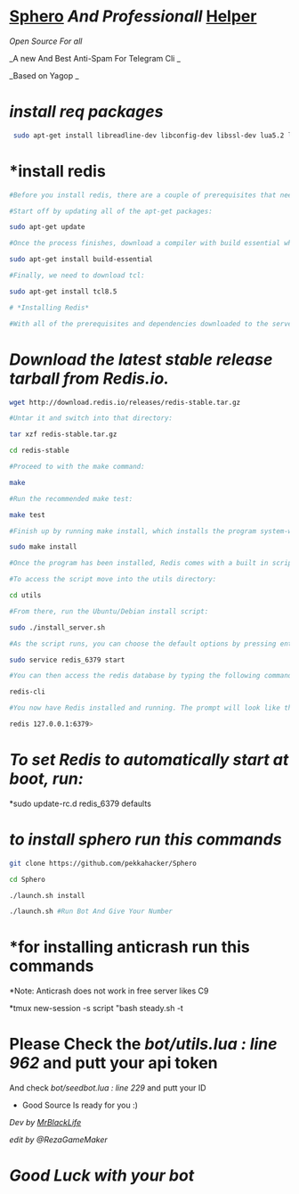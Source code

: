 # [Sphero](https://telegram.me/Sphero) *And Professionall* [Helper](http://telegram.me/Spherorobot)

_Open Source For all_

_A new And Best Anti-Spam For Telegram Cli _

_Based on Yagop _

# *install req packages*
```sh
 sudo apt-get install libreadline-dev libconfig-dev libssl-dev lua5.2 liblua5.2-dev libevent-dev make unzip git redis-server g++ libjansson-dev libpython-dev expat libexpat1-dev
```
# *install redis

```sh
#Before you install redis, there are a couple of prerequisites that need to be downloaded to make the installation as easy as possible.

#Start off by updating all of the apt-get packages:

sudo apt-get update

#Once the process finishes, download a compiler with build essential which will help us install Redis from source:

sudo apt-get install build-essential

#Finally, we need to download tcl:

sudo apt-get install tcl8.5

# *Installing Redis*

#With all of the prerequisites and dependencies downloaded to the server, we can go ahead and begin to install redis from source
```

# *Download the latest stable release tarball from Redis.io.*

```sh
wget http://download.redis.io/releases/redis-stable.tar.gz

#Untar it and switch into that directory:

tar xzf redis-stable.tar.gz

cd redis-stable

#Proceed to with the make command:

make

#Run the recommended make test:

make test

#Finish up by running make install, which installs the program system-wide.

sudo make install

#Once the program has been installed, Redis comes with a built in script that sets up Redis to run as a background daemon.

#To access the script move into the utils directory:

cd utils

#From there, run the Ubuntu/Debian install script:

sudo ./install_server.sh

#As the script runs, you can choose the default options by pressing enter. Once the script completes, the redis-server will be running in the background.

sudo service redis_6379 start

#You can then access the redis database by typing the following command:

redis-cli

#You now have Redis installed and running. The prompt will look like this:

redis 127.0.0.1:6379>
```

# *To set Redis to automatically start at boot, run:*

*sudo update-rc.d redis_6379 defaults

# *to install sphero run this commands*

```sh
git clone https://github.com/pekkahacker/Sphero

cd Sphero

./launch.sh install

./launch.sh #Run Bot And Give Your Number
```

# *for installing anticrash run this commands

*Note: Anticrash does not work in free server likes C9

*tmux new-session -s script "bash steady.sh -t

# Please Check the *bot/utils.lua : line 962* and putt your api token
And check *bot/seedbot.lua : line 229* and putt your ID
* Good Source Is ready for you :)

*Dev by [MrBlackLife](http://telegram.me/mrblacklife)*

*edit by @RezaGameMaker*

# *Good Luck with your bot* 
